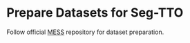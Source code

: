 # Prepare Datasets for Seg-TTO

Follow official [MESS](https://github.com/blumenstiel/MESS/blob/main/DATASETS.md#cub-200) repository for dataset preparation.
